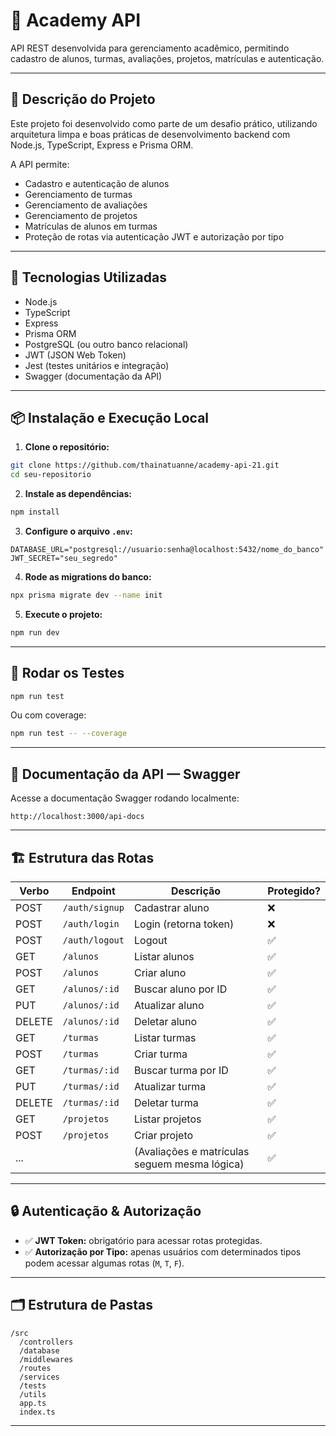 
# 🚀 Academy API

API REST desenvolvida para gerenciamento acadêmico, permitindo cadastro de alunos, turmas, avaliações, projetos, matrículas e autenticação.

---

## 🧠 **Descrição do Projeto**

Este projeto foi desenvolvido como parte de um desafio prático, utilizando arquitetura limpa e boas práticas de desenvolvimento backend com Node.js, TypeScript, Express e Prisma ORM.

A API permite:

- Cadastro e autenticação de alunos
- Gerenciamento de turmas
- Gerenciamento de avaliações
- Gerenciamento de projetos
- Matrículas de alunos em turmas
- Proteção de rotas via autenticação JWT e autorização por tipo

---

## 🚀 **Tecnologias Utilizadas**

- Node.js
- TypeScript
- Express
- Prisma ORM
- PostgreSQL (ou outro banco relacional)
- JWT (JSON Web Token)
- Jest (testes unitários e integração)
- Swagger (documentação da API)

---

## 📦 **Instalação e Execução Local**

1. **Clone o repositório:**

```bash
git clone https://github.com/thainatuanne/academy-api-21.git
cd seu-repositorio
```

2. **Instale as dependências:**

```bash
npm install
```

3. **Configure o arquivo `.env`:**

```env
DATABASE_URL="postgresql://usuario:senha@localhost:5432/nome_do_banco"
JWT_SECRET="seu_segredo"
```

4. **Rode as migrations do banco:**

```bash
npx prisma migrate dev --name init
```

5. **Execute o projeto:**

```bash
npm run dev
```

---

## 🧪 **Rodar os Testes**

```bash
npm run test
```

Ou com coverage:

```bash
npm run test -- --coverage
```

---

## 📑 **Documentação da API — Swagger**

Acesse a documentação Swagger rodando localmente:

```
http://localhost:3000/api-docs
```

---

## 🏗️ **Estrutura das Rotas**

| Verbo | Endpoint            | Descrição                        | Protegido? |
|-------|----------------------|-----------------------------------|-------------|
| POST  | `/auth/signup`       | Cadastrar aluno                  | ❌          |
| POST  | `/auth/login`        | Login (retorna token)            | ❌          |
| POST  | `/auth/logout`       | Logout                           | ✅          |
| GET   | `/alunos`            | Listar alunos                    | ✅          |
| POST  | `/alunos`            | Criar aluno                      | ✅          |
| GET   | `/alunos/:id`        | Buscar aluno por ID              | ✅          |
| PUT   | `/alunos/:id`        | Atualizar aluno                  | ✅          |
| DELETE| `/alunos/:id`        | Deletar aluno                    | ✅          |
| GET   | `/turmas`            | Listar turmas                    | ✅          |
| POST  | `/turmas`            | Criar turma                      | ✅          |
| GET   | `/turmas/:id`        | Buscar turma por ID              | ✅          |
| PUT   | `/turmas/:id`        | Atualizar turma                  | ✅          |
| DELETE| `/turmas/:id`        | Deletar turma                    | ✅          |
| GET   | `/projetos`          | Listar projetos                  | ✅          |
| POST  | `/projetos`          | Criar projeto                    | ✅          |
| ...   |                      | (Avaliações e matrículas seguem mesma lógica) | ✅ |

---

## 🔒 **Autenticação & Autorização**

- ✅ **JWT Token:** obrigatório para acessar rotas protegidas.
- ✅ **Autorização por Tipo:** apenas usuários com determinados tipos podem acessar algumas rotas (`M`, `T`, `F`).

---

## 🗂️ **Estrutura de Pastas**

```
/src
  /controllers
  /database
  /middlewares
  /routes
  /services
  /tests
  /utils
  app.ts
  index.ts
```

---
